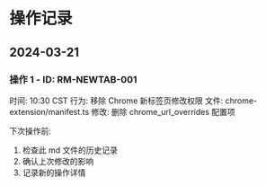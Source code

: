 # 操作记录

## 2024-03-21

### 操作 1 - ID: RM-NEWTAB-001
时间: 10:30 CST
行为: 移除 Chrome 新标签页修改权限
文件: chrome-extension/manifest.ts
修改: 删除 chrome_url_overrides 配置项

下次操作前:
1. 检查此 md 文件的历史记录
2. 确认上次修改的影响
3. 记录新的操作详情 